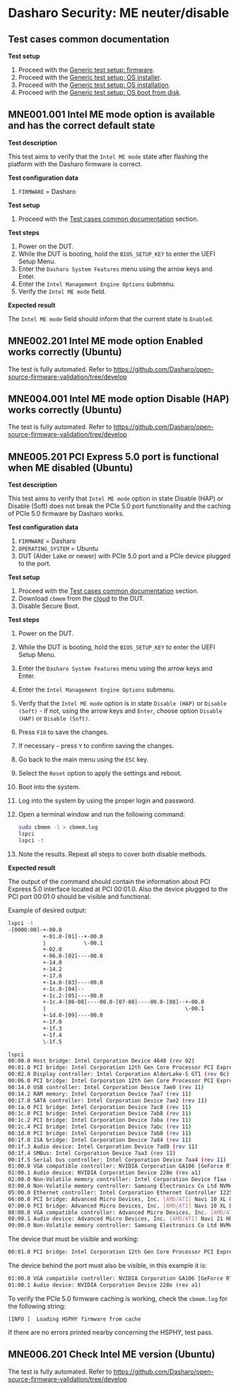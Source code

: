 # Dasharo Security: ME neuter/disable

## Test cases common documentation

**Test setup**

1. Proceed with the
    [Generic test setup: firmware](../generic-test-setup.md#firmware).
1. Proceed with the
    [Generic test setup: OS installer](../generic-test-setup.md#os-installer).
1. Proceed with the
    [Generic test setup: OS installation](../generic-test-setup.md#os-installation).
1. Proceed with the
    [Generic test setup: OS boot from disk](../generic-test-setup.md#os-boot-from-disk).

## MNE001.001 Intel ME mode option is available and has the correct default state

**Test description**

This test aims to verify that the `Intel ME mode` state after flashing the
platform with the Dasharo firmware is correct.

**Test configuration data**

1. `FIRMWARE` = Dasharo

**Test setup**

1. Proceed with the
    [Test cases common documentation](#test-cases-common-documentation) section.

**Test steps**

1. Power on the DUT.
1. While the DUT is booting, hold the `BIOS_SETUP_KEY` to enter the UEFI Setup
    Menu.
1. Enter the `Dasharo System Features` menu using the arrow keys and Enter.
1. Enter the `Intel Management Engine Options` submenu.
1. Verify the `Intel ME mode` field.

**Expected result**

The `Intel ME mode` field should inform that the current state is `Enabled`.

## MNE002.201 Intel ME mode option Enabled works correctly (Ubuntu)

The test is fully automated. Refer to https://github.com/Dasharo/open-source-firmware-validation/tree/develop

## MNE004.001 Intel ME mode option Disable (HAP) works correctly (Ubuntu)

The test is fully automated. Refer to https://github.com/Dasharo/open-source-firmware-validation/tree/develop

## MNE005.201 PCI Express 5.0 port is functional when ME disabled (Ubuntu)

**Test description**

This test aims to verify that `Intel ME mode` option in state Disable (HAP) or
Disable (Soft) does not break the PCIe 5.0 port functionality and the caching
of PCIe 5.0 firmware by Dasharo works.

**Test configuration data**

1. `FIRMWARE` = Dasharo
2. `OPERATING_SYSTEM` = Ubuntu
3. DUT (Alder Lake or newer) with PCIe 5.0 port and a PCIe device plugged to
   the port.

**Test setup**

1. Proceed with the
    [Test cases common documentation](#test-cases-common-documentation) section.
1. Download `cbmem` from the
    [cloud](https://cloud.3mdeb.com/index.php/s/zTqkJQdNtJDo5Nd) to the DUT.
1. Disable Secure Boot.

**Test steps**

1. Power on the DUT.
2. While the DUT is booting, hold the `BIOS_SETUP_KEY` to enter the UEFI Setup
    Menu.
3. Enter the `Dasharo System Features` menu using the arrow keys and Enter.
4. Enter the `Intel Management Engine Options` submenu.
5. Verify that the `Intel ME mode` option is in state `Disable (HAP)` or
   `Disable (Soft)` - if not, using the arrow keys and `Enter`, choose option
   `Disable (HAP)` or `Disable (Soft)`.
6. Press `F10` to save the changes.
7. If necessary - press `Y` to confirm saving the changes.
8. Go back to the main menu using the `ESC` key.
9. Select the `Reset` option to apply the settings and reboot.
10. Boot into the system.
11. Log into the system by using the proper login and password.
12. Open a terminal window and run the following command:

    ```bash
    sudo cbmem -1 > cbmem.log
    lspci
    lspci -t
    ```

13. Note the results. Repeat all steps to cover both disable methods.

**Expected result**

The output of the command should contain the information about PCI Express 5.0
interface located at PCI 00:01.0. Also the device plugged to the PCI port
00:01.0 should be visible and functional.

Example of desired output:

```bash
lspci -t
-[0000:00]-+-00.0
           +-01.0-[01]--+-00.0
           |            \-00.1
           +-02.0
           +-06.0-[02]----00.0
           +-14.0
           +-14.2
           +-17.0
           +-1a.0-[03]----00.0
           +-1c.0-[04]--
           +-1c.2-[05]----00.0
           +-1c.4-[06-08]----00.0-[07-08]----00.0-[08]--+-00.0
           |                                            \-00.1
           +-1d.0-[09]----00.0
           +-1f.0
           +-1f.3
           +-1f.4
           \-1f.5

```

```bash
lspci
00:00.0 Host bridge: Intel Corporation Device 4648 (rev 02)
00:01.0 PCI bridge: Intel Corporation 12th Gen Core Processor PCI Express x16 Controller #1 (rev 02)
00:02.0 Display controller: Intel Corporation AlderLake-S GT1 (rev 0c)
00:06.0 PCI bridge: Intel Corporation 12th Gen Core Processor PCI Express x4 Controller #0 (rev 02)
00:14.0 USB controller: Intel Corporation Device 7ae0 (rev 11)
00:14.2 RAM memory: Intel Corporation Device 7aa7 (rev 11)
00:17.0 SATA controller: Intel Corporation Device 7ae2 (rev 11)
00:1a.0 PCI bridge: Intel Corporation Device 7ac8 (rev 11)
00:1c.0 PCI bridge: Intel Corporation Device 7ab8 (rev 11)
00:1c.2 PCI bridge: Intel Corporation Device 7aba (rev 11)
00:1c.4 PCI bridge: Intel Corporation Device 7abc (rev 11)
00:1d.0 PCI bridge: Intel Corporation Device 7ab0 (rev 11)
00:1f.0 ISA bridge: Intel Corporation Device 7a84 (rev 11)
00:1f.3 Audio device: Intel Corporation Device 7ad0 (rev 11)
00:1f.4 SMBus: Intel Corporation Device 7aa3 (rev 11)
00:1f.5 Serial bus controller: Intel Corporation Device 7aa4 (rev 11)
01:00.0 VGA compatible controller: NVIDIA Corporation GA106 [GeForce RTX 3060 Lite Hash Rate] (rev a1)
01:00.1 Audio device: NVIDIA Corporation Device 228e (rev a1)
02:00.0 Non-Volatile memory controller: Intel Corporation Device f1aa (rev 03)
03:00.0 Non-Volatile memory controller: Samsung Electronics Co Ltd NVMe SSD Controller PM9A1/PM9A3/980PRO
05:00.0 Ethernet controller: Intel Corporation Ethernet Controller I225-V (rev 03)
06:00.0 PCI bridge: Advanced Micro Devices, Inc. [AMD/ATI] Navi 10 XL Upstream Port of PCI Express Switch (rev c1)
07:00.0 PCI bridge: Advanced Micro Devices, Inc. [AMD/ATI] Navi 10 XL Downstream Port of PCI Express Switch
08:00.0 VGA compatible controller: Advanced Micro Devices, Inc. [AMD/ATI] Device 743f (rev c1)
08:00.1 Audio device: Advanced Micro Devices, Inc. [AMD/ATI] Navi 21 HDMI Audio [Radeon RX 6800/6800 XT / 6900 XT]
09:00.0 Non-Volatile memory controller: Samsung Electronics Co Ltd NVMe SSD Controller PM9A1/PM9A3/980PRO
```

The device that must be visible and working:

```txt
00:01.0 PCI bridge: Intel Corporation 12th Gen Core Processor PCI Express x16 Controller #1 (rev 02)
```

The device behind the port must also be visible, in this example it is:

```txt
01:00.0 VGA compatible controller: NVIDIA Corporation GA106 [GeForce RTX 3060 Lite Hash Rate] (rev a1)
01:00.1 Audio device: NVIDIA Corporation Device 228e (rev a1)
```

To verify the PCIe 5.0 firmware caching is working, check the `cbmem.log` for
the following string:

```text
[INFO ]  Loading HSPHY firmware from cache
```

If there are no errors printed nearby concerning the HSPHY, test pass.

## MNE006.201 Check Intel ME version (Ubuntu)

The test is fully automated. Refer to https://github.com/Dasharo/open-source-firmware-validation/tree/develop
